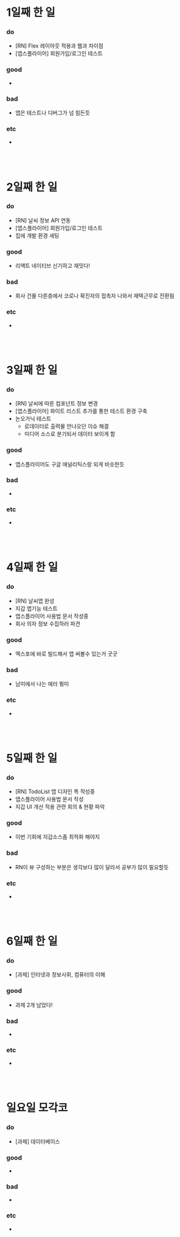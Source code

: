 # 1일째 한 일 
### do
- [RN] Flex 레이아웃 적용과 웹과 차이점
- [앱스플라이어] 회원가입/로그인 테스트

### good
- 

### bad
- 앱은 테스트나 디버그가 넘 힘든듯

### etc
- 

<br /><br />

# 2일째 한 일 
### do
- [RN] 날씨 정보 API 연동
- [앱스플라이어] 회원가입/로그인 테스트
- 집에 개발 환경 세팅 

### good
- 리액트 네이티브 신기하고 재밋다!

### bad
- 회사 건물 다른층에서 코로나 확진자의 접촉자 나와서 재택근무로 전환됨

### etc
-

<br /><br />

# 3일째 한 일 
### do
- [RN] 날씨에 따른 컴포넌트 정보 변경
- [앱스플라이어] 화이트 리스트 추가를 통한 테스트 환경 구축
- 논오가닉 테스트
  - 로데이터로 출력물 안나오던 이슈 해결
  - 미디어 소스로 분기되서 데이터 보이게 함

### good
- 앱스플라이어도 구글 애널리틱스랑 되게 비슷한듯

### bad
-

### etc
-

<br /><br />

# 4일째 한 일 
### do
- [RN] 날씨앱 완성
- 지갑 앱기능 테스트
- 앱스플라이어 사용법 문서 작성중
- 회사 의자 정보 수집하러 파견

### good
- 엑스포에 바로 빌드해서 앱 써볼수 있는거 굿굿

### bad
- 남미에서 나는 에러 뭥미

### etc
- 

<br /><br />

# 5일째 한 일 
### do
- [RN] TodoList 앱 디자인 특 작성중
- 앱스플라이어 사용법 문서 작성
- 지갑 UI 개선 적용 관련 회의 & 현황 파악

### good
- 이번 기회에 지갑소스좀 최적화 해야지

### bad
- RN이 뷰 구성하는 부분은 생각보다 많이 달라서 공부가 많이 필요할듯

### etc
- 

<br /><br />

# 6일째 한 일 
### do
- [과제] 인터넷과 정보사회, 컴퓨터의 이해

### good
- 과제 2개 남았다!
 
### bad
-

### etc
-

<br /><br />

# 일요일 모각코
### do
- [과제] 데이터베이스

### good
-

### bad
- 

### etc
-

<br /><br />
